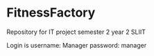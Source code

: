 # FitnessFactory
Repository for IT project semester 2 year 2 SLIIT

Login is 
username: Manager
password: manager
